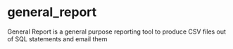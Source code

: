general_report
==============

General Report is a general purpose reporting tool to produce CSV files out of SQL statements and email them
